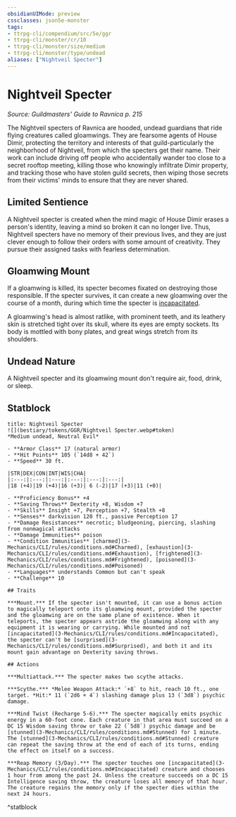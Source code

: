 ```yaml
---
obsidianUIMode: preview
cssclasses: json5e-monster
tags:
- ttrpg-cli/compendium/src/5e/ggr
- ttrpg-cli/monster/cr/10
- ttrpg-cli/monster/size/medium
- ttrpg-cli/monster/type/undead
aliases: ["Nightveil Specter"]
---
```

# Nightveil Specter
*Source: Guildmasters' Guide to Ravnica p. 215*  

The Nightveil specters of Ravnica are hooded, undead guardians that ride flying creatures called gloamwings. They are fearsome agents of House Dimir, protecting the territory and interests of that guild-particularly the neighborhood of Nightveil, from which the specters get their name. Their work can include driving off people who accidentally wander too close to a secret rooftop meeting, killing those who knowingly infiltrate Dimir property, and tracking those who have stolen guild secrets, then wiping those secrets from their victims' minds to ensure that they are never shared.

## Limited Sentience

A Nightveil specter is created when the mind magic of House Dimir erases a person's identity, leaving a mind so broken it can no longer live. Thus, Nightveil specters have no memory of their previous lives, and they are just clever enough to follow their orders with some amount of creativity. They pursue their assigned tasks with fearless determination.

## Gloamwing Mount

If a gloamwing is killed, its specter becomes fixated on destroying those responsible. If the specter survives, it can create a new gloamwing over the course of a month, during which time the specter is [incapacitated](3-Mechanics/CLI/rules/conditions.md#Incapacitated).

A gloamwing's head is almost ratlike, with prominent teeth, and its leathery skin is stretched tight over its skull, where its eyes are empty sockets. Its body is mottled with bony plates, and great wings stretch from its shoulders.

## Undead Nature

A Nightveil specter and its gloamwing mount don't require air, food, drink, or sleep.

## Statblock

```ad-statblock
title: Nightveil Specter
![](bestiary/tokens/GGR/Nightveil Specter.webp#token)
*Medium undead, Neutral Evil*

- **Armor Class** 17 (natural armor)
- **Hit Points** 105 (`14d8 + 42`)
- **Speed** 30 ft.

|STR|DEX|CON|INT|WIS|CHA|
|:---:|:---:|:---:|:---:|:---:|:---:|
|18 (+4)|19 (+4)|16 (+3)| 6 (-2)|17 (+3)|11 (+0)|

- **Proficiency Bonus** +4
- **Saving Throws** Dexterity +8, Wisdom +7
- **Skills** Insight +7, Perception +7, Stealth +8
- **Senses** darkvision 120 ft., passive Perception 17
- **Damage Resistances** necrotic; bludgeoning, piercing, slashing from nonmagical attacks
- **Damage Immunities** poison
- **Condition Immunities** [charmed](3-Mechanics/CLI/rules/conditions.md#Charmed), [exhaustion](3-Mechanics/CLI/rules/conditions.md#Exhaustion), [frightened](3-Mechanics/CLI/rules/conditions.md#Frightened), [poisoned](3-Mechanics/CLI/rules/conditions.md#Poisoned)
- **Languages** understands Common but can't speak
- **Challenge** 10

## Traits

***Mount.*** If the specter isn't mounted, it can use a bonus action to magically teleport onto its gloamwing mount, provided the specter and the gloamwing are on the same plane of existence. When it teleports, the specter appears astride the gloamwing along with any equipment it is wearing or carrying. While mounted and not [incapacitated](3-Mechanics/CLI/rules/conditions.md#Incapacitated), the specter can't be [surprised](3-Mechanics/CLI/rules/conditions.md#Surprised), and both it and its mount gain advantage on Dexterity saving throws.

## Actions

***Multiattack.*** The specter makes two scythe attacks.

***Scythe.*** *Melee Weapon Attack:* `+8` to hit, reach 10 ft., one target. *Hit:* 11 (`2d6 + 4`) slashing damage plus 13 (`3d8`) psychic damage.

***Mind Twist (Recharge 5-6).*** The specter magically emits psychic energy in a 60-foot cone. Each creature in that area must succeed on a DC 15 Wisdom saving throw or take 22 (`5d8`) psychic damage and be [stunned](3-Mechanics/CLI/rules/conditions.md#Stunned) for 1 minute. The [stunned](3-Mechanics/CLI/rules/conditions.md#Stunned) creature can repeat the saving throw at the end of each of its turns, ending the effect on itself on a success.

***Reap Memory (3/Day).*** The specter touches one [incapacitated](3-Mechanics/CLI/rules/conditions.md#Incapacitated) creature and chooses 1 hour from among the past 24. Unless the creature succeeds on a DC 15 Intelligence saving throw, the creature loses all memory of that hour. The creature regains the memory only if the specter dies within the next 24 hours.
```
^statblock